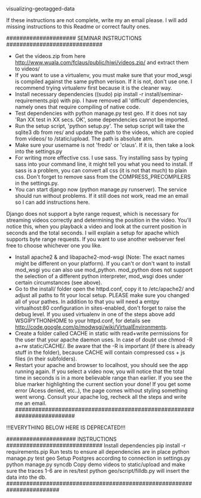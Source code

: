 visualizing-geotagged-data

If these instructions are not complete, write my an email please. I will add missing instructions to this Readme or correct faulty ones.

##################### SEMINAR INSTRUCTIONS #############################

- Get the videos.zip from here http://www.wuala.com/fclaus/public/hiwi/videos.zip/ and extract them to videos/
- If you want to use a virtualenv, you must make sure that your mod_wsgi is compiled against the same python verison. If it is not, don't use one. I recommend trying virtualenv first because it is the cleaner way.
- Install necessary dependencies ((sudo) pip install -r install/seminar-requirements.pip) with pip. I have removed all 'difficult' dependencies, namely ones that require compiling of native code.
- Test dependencies with python manage.py test geo. If it does not say 'Ran XX test in XX secs. OK', some dependencies cannot be imported.
- Run the setup script, 'python setup.py'. The setup script will take the sqlite3 db from res/ and update the path to the videos, which are copied from videos/ to /static/upload. The path is absolute atm.
- Make sure your username is not 'fredo' or 'claus'. If it is, then take a look into the settings.py
- For writing more effective css. I use sass. Try installing sass by typing sass into your command line, it might tell you what you need to install. If sass is a problem, you can convert all css (it is not that much) to plain css. Don't forget to remove sass from the COMPRESS_PRECOMPILERS in the settings.py.
- You can start django now (python manage.py runserver). The service should run without problems. If it still does not work, read me an email so I can add instructions here.


Django does not support a byte range request, which is necessary for streaming videos correctly and determining the position in the video. You'll notice this, when you playback a video and look at the current position in seconds and the total seconds. I will explain a setup for apache which supports byte range requests. If you want to use another webserver feel free to choose whichever one you like.
- Install apache2 & and libapache2-mod-wsgi (Note: The exact names might be different on your platform). If you can't or don't want to install mod_wsgi you can also use mod_python. mod_python does not support the selection of a different python interpreter, mod_wsgi does under certain circumstances (see above).
- Go to the install/ folder open the httpd.conf, copy it to /etc/apache2/ and adjust all paths to fit your local setup. PLEASE make sure you changed all of your pathes. In addition to that you will need a emtpy virtualhost:80 configuration in sites-enabled, don't forget to raise the debug level. If you used virtualenv in one of the steps above add WSGIPYTHONHOME to your httpd.conf, for details see http://code.google.com/p/modwsgi/wiki/VirtualEnvironments.
- Create a folder called CACHE in static with read+write permissions for the user that your apache daemon uses. In case of doubt use chmod -R a+rw static/CACHE/. Be aware that the -R is important (if there is already stuff in the folder), because CACHE will contain compressed css + js files (in their subfolders).
- Restart your apache and browser to localhost, you should see the app running again. If you select a video now, you will notice that the total time in seconds is in a more believable range than earlier. If you see the blue marker highlighting the current section your done! If you get some error (Acess denied, etc..), the page comes without styling something went wrong. Consult your apache log, recheck all the steps and write me an email.
########################################################################


!!!EVERYTHING BELOW HERE IS DEPRECATED!!!

#####################  INSTRUCTIONS #############################
Install dependencies
pip install -r requirements.pip
Run tests to ensure all dependencies are in place
python manage.py test geo
Setup Postgres according to connection in settings.py
python manage.py syncdb
Copy demo videos to static/upload and make sure the traces 1-6 are in res/test
python geo/script/filldb.py
will insert the data into the db.
########################################################################



